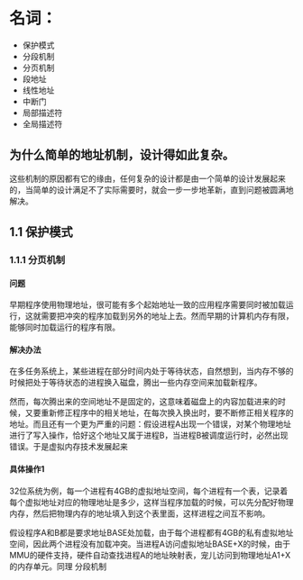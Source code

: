 # 名词：
* 保护模式
* 分段机制
* 分页机制
* 段地址
* 线性地址
* 中断门
* 局部描述符
* 全局描述符

## 为什么简单的地址机制，设计得如此复杂。
这些机制的原因都有它的缘由，任何复杂的设计都是由一个简单的设计发展起来的，当简单的设计满足不了实际需要时，就会一步一步地革新，直到问题被圆满地解决。

## 1.1 保护模式
### 1.1.1 分页机制
#### 问题
早期程序使用物理地址，很可能有多个起始地址一致的应用程序需要同时被加载运行，这就需要把冲突的程序加载到另外的地址上去。然而早期的计算机内存有限，能够同时加载运行的程序有限。

#### 解决办法
在多任务系统上，某些进程在部分时间内处于等待状态，自然想到，当内存不够的时候把处于等待状态的进程换入磁盘，腾出一些内存空间来加载新程序。

然而，每次腾出来的空间地址不是固定的，这意味着磁盘上的内容加载进来的时候，又要重新修正程序中的相关地址，在每次换入换出时，要不断修正相关程序的地址。而且还有一个更为严重的问题：假设进程A出现一个错误，对某个物理地址进行了写入操作，恰好这个地址又属于进程B，当进程B被调度运行时，必然出现错误。于是虚拟内存技术发展起来

#### 具体操作1
32位系统为例，每一个进程有4GB的虚拟地址空间，每个进程有一个表，记录着每个虚拟地址对应的物理地址是多少，这样当程序加载的时候，可以先分配好物理内存，然后把物理内存的地址填入到这个表里面，这样进程之间互不影响。

假设程序A和B都是要求地址BASE处加载，由于每个进程都有4GB的私有虚拟地址空间，因此两个进程没有加载冲突。当进程A访问虚拟地址BASE+X的时候，由于MMU的硬件支持，硬件自动查找进程A的地址映射表，宠儿访问到物理地址A1+X的内存单元。同理
分段机制
